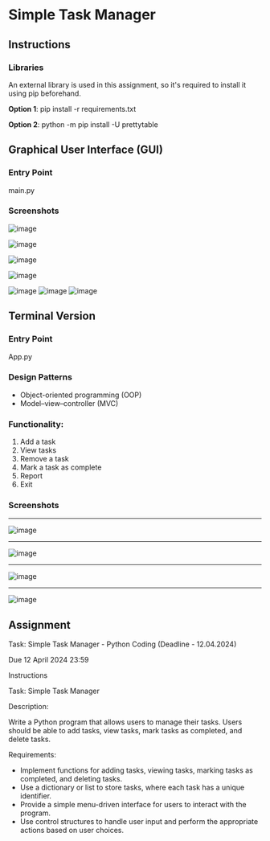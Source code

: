 # Simple Task Manager

## Instructions

### Libraries
An external library is used in this assignment, so it's required to install it using pip beforehand.

**Option 1**: pip install -r requirements.txt

**Option 2**: python -m pip install -U prettytable

## Graphical User Interface (GUI)
### Entry Point
main.py

### Screenshots
![image](https://github.com/harryguiacorn/Introduction-to-Generative-AI-Part-1/assets/1398153/ed947818-2ad6-4233-b5bd-a8aa5de7749a)

![image](https://github.com/harryguiacorn/Introduction-to-Generative-AI-Part-1/assets/1398153/bf291fd1-561e-40ec-8419-d97a0b52f035)

![image](https://github.com/harryguiacorn/Introduction-to-Generative-AI-Part-1/assets/1398153/18195dbb-475d-4a76-afde-4dfa88658938)

![image](https://github.com/harryguiacorn/Introduction-to-Generative-AI-Part-1/assets/1398153/37675b62-08f1-4bdb-aaa2-aa064cb8ba85)

![image](https://github.com/harryguiacorn/Introduction-to-Generative-AI-Part-1/assets/1398153/95743f8e-466e-4a6d-8bc6-772567d065e3)
![image](https://github.com/harryguiacorn/Introduction-to-Generative-AI-Part-1/assets/1398153/f3fb99bb-e48f-4cb6-b94c-85715d8120ba)
![image](https://github.com/harryguiacorn/Introduction-to-Generative-AI-Part-1/assets/1398153/9fc99d57-7a1d-4de5-a8a5-1ed56075b2dc)




## Terminal Version
### Entry Point
App.py

### Design Patterns
* Object-oriented programming (OOP)
* Model–view–controller (MVC)

### Functionality: 
1. Add a task
2. View tasks
3. Remove a task
4. Mark a task as complete
5. Report
6. Exit

### Screenshots
***
![image](https://github.com/harryguiacorn/Introduction-to-Generative-AI-Part-1/assets/1398153/c669500a-58e1-4fa8-b4c2-a312c0ff68d6)
***
![image](https://github.com/harryguiacorn/Introduction-to-Generative-AI-Part-1/assets/1398153/93f99185-8447-4a63-ac6c-5244be758ad4)
***
![image](https://github.com/harryguiacorn/Introduction-to-Generative-AI-Part-1/assets/1398153/47884993-9614-460a-9ee6-e989e081deb0)
***
![image](https://github.com/harryguiacorn/Introduction-to-Generative-AI-Part-1/assets/1398153/b4e199b2-8e62-4505-9cae-4b28548766a3)



## Assignment
Task: Simple Task Manager - Python Coding (Deadline - 12.04.2024)

Due 12 April 2024 23:59

Instructions

Task: Simple Task Manager

Description:

Write a Python program that allows users to manage their tasks. Users should be able to add tasks, view tasks, mark tasks as completed, and delete tasks.

Requirements:

* Implement functions for adding tasks, viewing tasks, marking tasks as completed, and deleting tasks.
* Use a dictionary or list to store tasks, where each task has a unique identifier.
* Provide a simple menu-driven interface for users to interact with the program.
* Use control structures to handle user input and perform the appropriate actions based on user choices.
